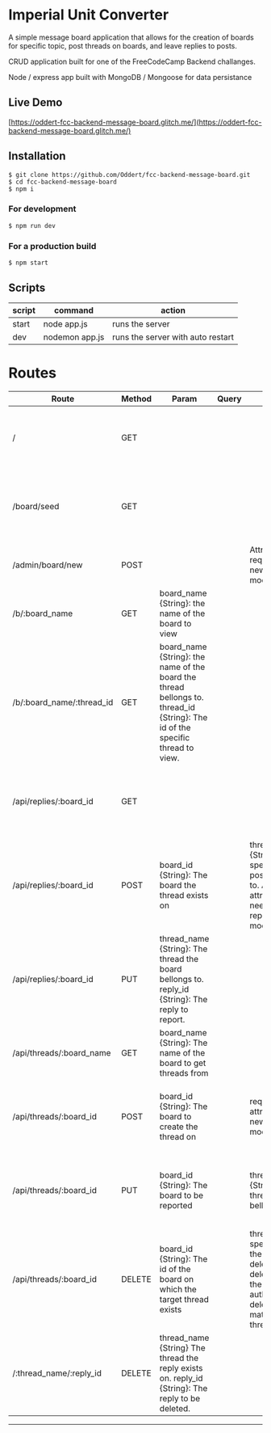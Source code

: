 # Imperial Unit Converter

A simple message board application that allows for the creation of boards for specific topic, post threads on boards, and leave replies to posts.

CRUD application built for one of the FreeCodeCamp Backend challanges.

Node / express app built with MongoDB / Mongoose for data persistance

## Live Demo
[https://oddert-fcc-backend-message-board.glitch.me/](https://oddert-fcc-backend-message-board.glitch.me/)

## Installation
```
$ git clone https://github.com/Oddert/fcc-backend-message-board.git
$ cd fcc-backend-message-board
$ npm i
```
### For development
```
$ npm run dev
```
### For a production build
```
$ npm start
```

## Scripts
| script | command                                        | action
|--------|------------------------------------------------|------------------------------------------------|
| start  | node app.js                                    | runs the server                                |
| dev | nodemon app.js                                 | runs the server with auto restart              |

# Routes
| Route  | Method | Param | Query | Body | Returns
|--------|--------|-------|-------|------|---------|
| /  | GET | | | | returns a basic html page to interact with the API |
| /board/seed  | GET |  | |  | Creates two default boards, returns a redirect to home
| /admin/board/new  | POST |  | | Attributes required for a new board (see models/Board) | Creates a board and redirects to /
| /b/:board_name  | GET | board_name {String}: the name of the board to view |  | | The board with populated threads
| /b/:board_name/:thread_id  | GET | board_name {String}: the name of the board the thread bellongs to. thread_id {String}: The id of the specific thread to view. |  | | Renders a thread with all replies populated
| /api/replies/:board_id  | GET |  |  | | A json object with all the replies for a particular board.
| /api/replies/:board_id  | POST | board_id {String}: The board the thread exists on |  | thread_id {String}: The specific thread to post a responce to. All other attributes needed for a new reply (see models/Reply) | Posts a reply to the specific thread, redirects to the thread posted on 
| /api/replies/:board_id  | PUT | thread_name {String}: The thread the board bellongs to. reply_id {String}: The reply to report. |  |  | Signs a reply as reported and sends success or error message
| /api/threads/:board_name  | GET | board_name {String}: The name of the board to get threads from |  |  | An object containing all threads on that board.
| /api/threads/:board_id  | POST | board_id {String}: The board to create the thread on |  | required attributes for a new thread (see models.Thread) | Creates a thread on a board and redirects to that board
| /api/threads/:board_id  | PUT | board_id {String}: The board to be reported | | thread_id {String}: The thread the board bellongs to | Signs a board as reported and sends success or error message
| /api/threads/:board_id  | DELETE | board_id {String}: The id of the board on which the target thread exists | | thread_id: The specific isd for the threat to delete. delete_password: the passwrod to authorised the delete if matching the thread. | Deletes a given thread if the password suplpied matches
| /:thread_name/:reply_id  | DELETE | thread_name {String} The thread the reply exists on. reply_id {String}: The reply to be deleted. |  |  | Deletes a reply. Redirects backwards
---
